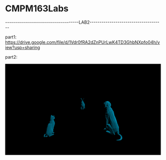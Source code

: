 # CMPM163Labs

-------------------------------------LAB2-------------------------------------

part1: https://drive.google.com/file/d/1Vdr0fRA2dZnPUrLwK4TD3GhbNXpfo04h/view?usp=sharing

part2: 

![](misc/lab2.png)
